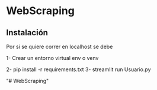 # WebScraping
## Instalación
Por si se quiere correr en localhost se debe

1- Crear un entorno virtual env o venv

2- pip install -r requirements.txt
3- streamlit run Usuario.py

"# WebScraping" 
